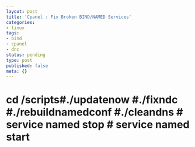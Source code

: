 ```yaml
---
layout: post
title: 'Cpanel : Fix Broken BIND/NAMED Services'
categories:
- linux
tags:
- bind
- cpanel
- dnc
status: pending
type: post
published: false
meta: {}
---
```

# cd /scripts#./updatenow #./fixndc #./rebuildnamedconf #./cleandns # service named stop # service named start

